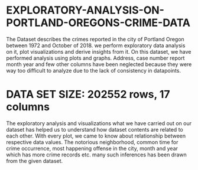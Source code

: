 # EXPLORATORY-ANALYSIS-ON-PORTLAND-OREGONS-CRIME-DATA
The Dataset describes the crimes reported in the city of Portland Oregon between 1972 and October of 2018. we perform exploratory data analysis on it, plot visualizations and derive insights from it. 
On this dataset, we have performed analysis using plots and graphs.
Address, case number report month year and few other columns have been neglected because they were way too difficult to analyze due to the lack of consistency in datapoints.
# DATA SET SIZE: 202552 rows, 17 columns
The exploratory analysis and visualizations what we have carried out on our dataset has helped us to understand how dataset contents are related to each other. 
With every plot, we came to know about relationship between respective data values. The notorious neighborhood, common time for crime occurrence,
most happening offense in the city, month and year which has more crime records etc.
many such inferences has been drawn from the given dataset.

